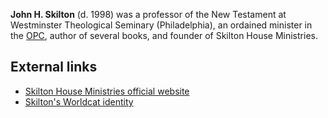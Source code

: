 **John H. Skilton** (d. 1998) was a professor of the New Testament
at Westminster Theological Seminary (Philadelphia), an ordained
minister in the
[OPC](Orthodox_Presbyterian_Church "Orthodox Presbyterian Church"),
author of several books, and founder of Skilton House Ministries.

## External links

-   [Skilton House Ministries official website](http://www.skiltonhouse.org/jspage.htm)
-   [Skilton's Worldcat identity](http://www.worldcat.org/identities/lccn-n50-12014)



